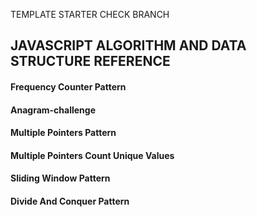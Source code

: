 TEMPLATE STARTER CHECK BRANCH

## JAVASCRIPT ALGORITHM AND DATA STRUCTURE REFERENCE 
#### Frequency Counter Pattern
#### Anagram-challenge
#### Multiple Pointers Pattern
#### Multiple Pointers Count Unique Values
#### Sliding Window Pattern
#### Divide And Conquer Pattern